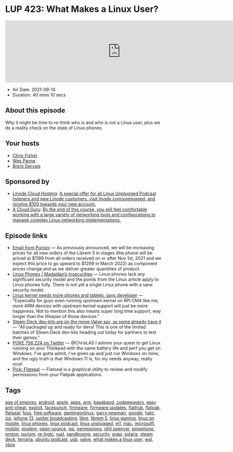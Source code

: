 # LUP 423: What Makes a Linux User?

<iframe src="https://player.fireside.fm/v2/RUkczH-V+vpwhInNt?theme=dark" width="740" height="200" frameborder="0" scrolling="no"></iframe>

* Air Date: 2021-09-14
* Duration: 40 mins 10 secs

## About this episode

Why it might be time to re-think who is and who is not a Linux user, plus we do a reality check on the state of Linux phones.

## Your hosts
* [Chris Fisher](https://linuxunplugged.com/hosts/chrislas)
* [Wes Payne](https://linuxunplugged.com/hosts/wes)
* [Brent Gervais](https://linuxunplugged.com/guests/brentgervais)

## Sponsored by

  * [Linode Cloud Hosting](https://linode.com/unplugged): [A special offer for all Linux Unplugged Podcast listeners and new Linode customers, visit linode.com/unplugged, and receive $100 towards your new account. ](https://linode.com/unplugged)
  * [A Cloud Guru](https://linuxacademy.com/cp/modules/view/id/262/?utm_source=jupiter&utm_medium=cpc): [By the end of this course, you will feel comfortable working with a large variety of networking tools and configurations to manage complex Linux networking implementations.](https://linuxacademy.com/cp/modules/view/id/262/?utm_source=jupiter&utm_medium=cpc)



## Episode links

  * [Email from Purism](https://forums.puri.sm/t/email-from-purism-thank-you-purism/14654 "Email from Purism") — As previously announced, we will be increasing prices for all new orders of the Librem 5 in stages (the phone will be priced at $1199 from all orders received on or after Nov 1st, 2021 and we expect this price to go upward to $1299 in March 2022) as component prices change and as we deliver greater quantities of product.
  * [Linux Phones | Madaidan’s Insecurities](https://madaidans-insecurities.github.io/linux-phones.html "Linux Phones | Madaidan’s Insecurities") — Linux phones lack any significant security model and the points from the Linux article apply to Linux phones fully. There is not yet a single Linux phone with a sane security model.
  * [Linux kernel needs more phones and tablets, says developer](https://tuxphones.com/linux-kernel-needs-arm-phones-tablets-mainline/ "Linux kernel needs more phones and tablets, says developer") — "Especially for guys even running upstream kernel on RPI CM4 like me, more ARM devices with upstream kernel support will just be more happiness. Not to mention this also means super long time support, way longer than the lifespan of those devices."
  * [Steam Deck dev-kits are on the move Valve say, as some already have it](https://www.gamingonlinux.com/2021/09/steam-deck-dev-kits-are-on-the-move-valve-say-as-some-already-have-it "Steam Deck dev-kits are on the move Valve say, as some already have it") — "All packaged up and ready for devs! This is one of the limited batches of Steam Deck dev-kits heading out today for partners to test their games."
  * [POKE 756,224 on Twitter](https://twitter.com/feoh/status/1437244448103178244?s=12 "POKE 756,224 on Twitter") — @ChrisLAS I admire your quest to get Linux running on your Thinkpad with the same battery life and perf you get on Windows. I've gotta admit, I've given up and just run Windows on mine, and the ugly truth is that Windows 11 is, for my needs anyway, really nice!
  * [Pick: Flatseal](https://flathub.org/apps/details/com.github.tchx84.Flatseal "Pick: Flatseal") — Flatseal is a graphical utility to review and modify permissions from your Flatpak applications.



## Tags

[age of empires](https://linuxunplugged.com/tags/age%20of%20empires), [android](https://linuxunplugged.com/tags/android), [apple](https://linuxunplugged.com/tags/apple), [apps](https://linuxunplugged.com/tags/apps), [arm](https://linuxunplugged.com/tags/arm), [baseband](https://linuxunplugged.com/tags/baseband), [codeweavers](https://linuxunplugged.com/tags/codeweavers), [easy anti-cheat](https://linuxunplugged.com/tags/easy%20anti-cheat), [exploit](https://linuxunplugged.com/tags/exploit), [facepunch](https://linuxunplugged.com/tags/facepunch), [firmware](https://linuxunplugged.com/tags/firmware), [firmware updates](https://linuxunplugged.com/tags/firmware%20updates), [flathub](https://linuxunplugged.com/tags/flathub), [flatpak](https://linuxunplugged.com/tags/flatpak), [flatseal](https://linuxunplugged.com/tags/flatseal), [foss](https://linuxunplugged.com/tags/foss), [free software](https://linuxunplugged.com/tags/free%20software), [gamingonlinux](https://linuxunplugged.com/tags/gamingonlinux), [garry newman](https://linuxunplugged.com/tags/garry%20newman), [google](https://linuxunplugged.com/tags/google), [halo](https://linuxunplugged.com/tags/halo), [ios](https://linuxunplugged.com/tags/ios), [iphone 13](https://linuxunplugged.com/tags/iphone%2013), [jupiter broadcasting](https://linuxunplugged.com/tags/jupiter%20broadcasting), [libre](https://linuxunplugged.com/tags/libre), [librem 5](https://linuxunplugged.com/tags/librem%205), [linux gaming](https://linuxunplugged.com/tags/linux%20gaming), [linux on mobile](https://linuxunplugged.com/tags/linux%20on%20mobile), [linux phones](https://linuxunplugged.com/tags/linux%20phones), [linux podcast](https://linuxunplugged.com/tags/linux%20podcast), [linux unplugged](https://linuxunplugged.com/tags/linux%20unplugged), [m1](https://linuxunplugged.com/tags/m1), [mac](https://linuxunplugged.com/tags/mac), [microsoft](https://linuxunplugged.com/tags/microsoft), [mobile](https://linuxunplugged.com/tags/mobile), [modem](https://linuxunplugged.com/tags/modem), [open-source](https://linuxunplugged.com/tags/open-source), [osi](https://linuxunplugged.com/tags/osi), [permissions](https://linuxunplugged.com/tags/permissions), [phil spencer](https://linuxunplugged.com/tags/phil%20spencer), [pinephone](https://linuxunplugged.com/tags/pinephone), [proton](https://linuxunplugged.com/tags/proton), [purism](https://linuxunplugged.com/tags/purism), [re-logic](https://linuxunplugged.com/tags/re-logic), [rust](https://linuxunplugged.com/tags/rust), [sandboxing](https://linuxunplugged.com/tags/sandboxing), [security](https://linuxunplugged.com/tags/security), [snap](https://linuxunplugged.com/tags/snap), [solaris](https://linuxunplugged.com/tags/solaris), [steam deck](https://linuxunplugged.com/tags/steam%20deck), [terraria](https://linuxunplugged.com/tags/terraria), [ubuntu podcast](https://linuxunplugged.com/tags/ubuntu%20podcast), [usb](https://linuxunplugged.com/tags/usb), [valve](https://linuxunplugged.com/tags/valve), [what makes a linux user](https://linuxunplugged.com/tags/what%20makes%20a%20linux%20user), [wsl](https://linuxunplugged.com/tags/wsl), [xbox](https://linuxunplugged.com/tags/xbox)